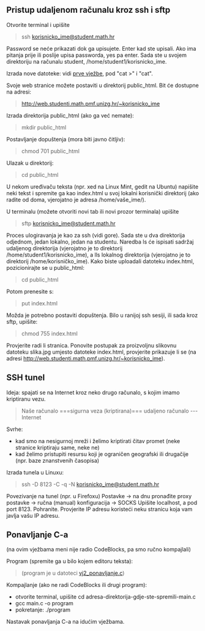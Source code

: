 ## Pristup udaljenom računalu kroz ssh i sftp

Otvorite terminal i upišite 
>    ssh korisnicko_ime@student.math.hr

Password se neće prikazati dok ga upisujete. Enter kad ste upisali.
Ako ima pitanja prije ili poslije upisa passworda, yes pa enter.
Sada ste u svojem direktoriju na računalu student, /home/student1/korisnicko_ime.

Izrada nove datoteke: vidi [prve vježbe](vj1_uvod.md), pod "cat >" i "cat". 

Svoje web stranice možete postaviti u direktorij public_html.
Bit će dostupne na adresi:
>    http://web.studenti.math.pmf.unizg.hr/~korisnicko_ime

Izrada direktorija public_html (ako ga već nemate): 
>    mkdir public_html

Postavljanje dopuštenja (mora biti javno čitljiv): 
>    chmod 701 public_html

Ulazak u direktorij:
>    cd public_html
	
U nekom uređivaču teksta (npr. xed na Linux Mint, gedit na Ubuntu) napišite neki tekst i spremite ga kao index.html u svoj lokalni korisnički direktorij (ako radite od doma, vjerojatno je adresa /home/vaše_ime/).

U terminalu (možete otvoriti novi tab ili novi prozor terminala) upišite 
>    sftp korisnicko_ime@student.math.hr

Proces ulogiravanja je kao za ssh (vidi gore).
Sada ste u dva direktorija odjednom, jedan lokalno, jedan na studentu. Naredba ls će ispisati sadržaj udaljenog direktorija (vjerojatno je to direktorij /home/student1/korisnicko_ime), a lls lokalnog direktorija (vjerojatno je to direktorij /home/korisničko_ime). 
Kako biste uploadali datoteku index.html, pozicionirajte se u public_html:
>    cd public_html

Potom prenesite s:
>    put index.html

Možda je potrebno postaviti dopuštenja. Bilo u ranijoj ssh sesiji, ili sada kroz sftp, upišite: 
>    chmod 755 index.html

Provjerite radi li stranica. Ponovite postupak za proizvoljnu slikovnu datoteku slika.jpg umjesto datoteke index.html, provjerite prikazuje li se (na adresi http://web.studenti.math.pmf.unizg.hr/~korisnicko_ime).



## SSH tunel

Ideja: spajati se na Internet kroz neko drugo računalo, s kojim imamo kriptiranu vezu.
>    Naše računalo ===sigurna veza (kriptirana)=== udaljeno računalo --- Internet

Svrhe:

 - kad smo na nesigurnoj mreži i želimo kriptirati čitav promet (neke stranice kriptiraju same, neke ne)
 - kad želimo pristupiti resursu koji je ograničen geografski ili drugačije (npr. baze znanstvenih časopisa)

Izrada tunela u Linuxu:
>    ssh -D 8123 -C -q -N korisnicko_ime@student.math.hr

Povezivanje na tunel (npr. u Firefoxu)
Postavke -> na dnu pronađite proxy postavke -> ručna (manual) konfiguracija -> SOCKS
Upišite localhost, a pod port 8123. Pohranite.
Provjerite IP adresu koristeći neku stranicu koja vam javlja vašu IP adresu.




## Ponavljanje C-a 

(na ovim vježbama meni nije radio CodeBlocks, pa smo ručno kompajlali)

Program (spremite ga u bilo kojem editoru teksta):
> (program je u datoteci [vj2_ponavljanje.c](vj2_ponavljanje.c))

Kompajlanje (ako ne radi CodeBlocks ili drugi program):
 - otvorite terminal, upišite cd adresa-direktorija-gdje-ste-spremili-main.c
 - gcc main.c -o program
 - pokretanje: ./program

Nastavak ponavljanja C-a na idućim vježbama.
